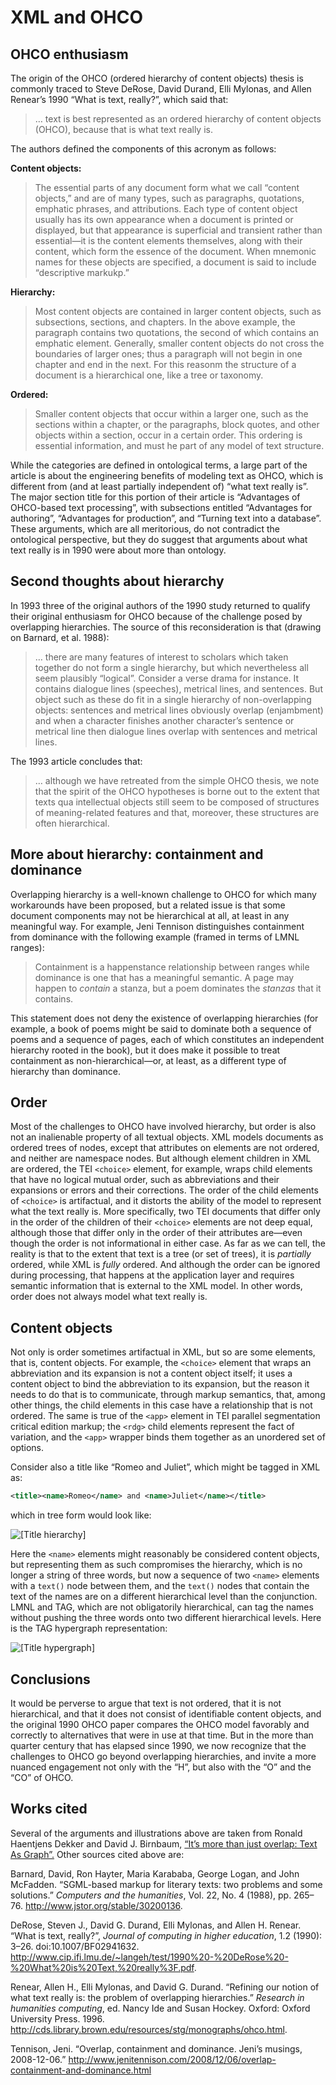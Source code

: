 # XML and OHCO

## OHCO enthusiasm

The origin of the OHCO (ordered hierarchy of content objects) thesis is commonly traced to Steve DeRose, David Durand, Elli Mylonas, and Allen Renear’s 1990 “What is text, really?”, which said that:

> … text is best represented as an ordered hierarchy of content objects (OHCO), because that is what text really is.
 
The authors defined the components of this acronym as follows:

**Content objects:**

> The essential parts of any document form what we call “content objects,” and are of many types, such as paragraphs, quotations, emphatic phrases, and attributions. Each type of content object usually has its own appearance when a document is printed or displayed, but that appearance is superficial and transient rather than essential—it is the content elements themselves, along with their content, which form the essence of the document. When mnemonic names for these objects are specified, a document is said to include “descriptive markukp.”

**Hierarchy:**

> Most content objects are contained in larger content objects, such as subsections, sections, and chapters. In the above example, the paragraph contains two quotations, the second of which contains an emphatic element. Generally, smaller content objects do not cross the boundaries of larger ones; thus a paragraph will not begin in one chapter and end in the next. For this reasonm the structure of a document is a hierarchical one, like a tree or taxonomy.

**Ordered:**

> Smaller content objects that occur within a larger one, such as the sections within a chapter, or the paragraphs, block quotes, and other objects within a section, occur in a certain order. This ordering is essential information, and must he part of any model of text structure.

While the categories are defined in ontological terms, a large part of the article is about the engineering benefits of modeling text as OHCO, which is different from (and at least partially independent of) “what text really is”. The major section title for this portion of their article is “Advantages of OHCO-based text processing”, with subsections entitled “Advantages for authoring”, “Advantages for production”, and “Turning text into a database”. These arguments, which are all meritorious, do not contradict the ontological perspective, but they do suggest that arguments about what text really is in 1990 were about more than ontology.

## Second thoughts about hierarchy

In 1993 three of the original authors of the 1990 study returned to qualify their original enthusiasm for OHCO because of the challenge posed by overlapping hierarchies. The source of this reconsideration is that (drawing on Barnard, et al. 1988):

> … there are many features of interest to scholars which taken together do not form a single hierarchy, but which nevertheless all seem plausibly “logical”. Consider a verse drama for instance. It contains dialogue lines (speeches), metrical lines, and sentences. But object such as these do fit in a single hierarchy of non-overlapping objects: sentences and metrical lines obviously overlap (enjambment) and when a character finishes another character’s sentence or metrical line then dialogue lines overlap with sentences and metrical lines. 
 
The 1993 article concludes that:

> … although we have retreated from the simple OHCO thesis, we note that the spirit of the OHCO hypotheses is borne out to the extent that texts qua intellectual objects still seem to be composed of structures of meaning-related features and that, moreover, these structures are often hierarchical.

## More about hierarchy: containment and dominance

Overlapping hierarchy is a well-known challenge to OHCO for which many workarounds have been proposed, but a related issue is that some document components may not be hierarchical at all, at least in any meaningful way. For example, Jeni Tennison distinguishes containment from dominance with the following example (framed in terms of LMNL ranges):

> Containment is a happenstance relationship between ranges while dominance is one that has a meaningful semantic. A page may happen to *contain* a stanza, but a poem dominates the *stanzas* that it contains.

This statement does not deny the existence of overlapping hierarchies (for example, a book of poems might be said to dominate both a sequence of poems and a sequence of pages, each of which constitutes an independent hierarchy rooted in the book), but it does make it possible to treat containment as non-hierarchical—or, at least, as a different type of hierarchy than dominance.

## Order

Most of the challenges to OHCO have involved hierarchy, but order is also not an inalienable property of all textual objects. XML models documents as ordered trees of nodes, except that attributes on elements are not ordered, and neither are namespace nodes. But although element children in XML are ordered, the TEI `<choice>` element, for example, wraps child elements that have no logical mutual order, such as abbreviations and their expansions or errors and their corrections. The order of the child elements of `<choice>` is artifactual, and it distorts the ability of the model to represent what the text really is. More specifically, two TEI documents that differ only in the order of the children of their `<choice>` elements are not deep equal, although those that differ only in the order of their attributes are—even though the order is not informational in either case. As far as we can tell, the reality is that to the extent that text is a tree (or set of trees), it is *partially* ordered, while XML is *fully* ordered. And although the order can be ignored during processing, that happens at the application layer and requires semantic information that is external to the XML model. In other words, order does not always model what text really is.

## Content objects

Not only is order sometimes artifactual in XML, but so are some elements, that is, content objects. For example, the `<choice>` element that wraps an abbreviation and its expansion is not a content object itself; it uses a content object to bind the abbreviation to its expansion, but the reason it needs to do that is to communicate, through markup semantics, that, among other things, the child elements in this case have a relationship that is not ordered. The same is true of the `<app>` element in TEI parallel segmentation critical edition markup; the `<rdg>` child elements represent the fact of variation, and the `<app>` wrapper binds them together as an unordered set of options. 

Consider also a title like “Romeo and Juliet”, which might be tagged in XML as:

```xml
<title><name>Romeo</name> and <name>Juliet</name></title>
```

which in tree form would look like:

<img src="Images/romeo_xml.png" alt="[Title hierarchy]"/>

Here the `<name>` elements might reasonably be considered content objects, but representing them as such compromises the hierarchy, which is no longer a string of three words, but now a sequence of two `<name>` elements with a `text()` node between them, and the `text()` nodes that contain the text of the names are on a different hierarchical level than the conjunction. LMNL and TAG, which are not obligatorily hierarchical, can tag the names without pushing the three words onto two different hierarchical levels. Here is the TAG hypergraph representation:

<img src="Images/romeo_hypergraph.png" alt="[Title hypergraph]"/>

## Conclusions

It would be perverse to argue that text is not ordered, that it is not hierarchical, and that it does not consist of identifiable content objects, and the original 1990 OHCO paper compares the OHCO model favorably and correctly to alternatives that were in use at that time. But in the more than quarter century that has elapsed since 1990, we now recognize that the challenges to OHCO go beyond overlapping hierarchies, and invite a more nuanced engagement not only with the “H”, but also with the “O” and the “CO” of OHCO.

## Works cited

Several of the arguments and illustrations above are taken from Ronald Haentjens Dekker and David J. Birnbaum, [“It’s more than just overlap: Text As Graph”.](balisage-tag/Bal2017dekk0505.html) Other sources cited above are:

Barnard, David, Ron Hayter, Maria Karababa, George Logan, and John McFadden. “SGML-based markup for literary texts: two problems and some solutions.” *Computers and the humanities*, Vol. 22, No. 4 (1988), pp. 265–76. <http://www.jstor.org/stable/30200136>.

DeRose, Steven J., David G. Durand, Elli Mylonas, and Allen H. Renear. “What is text, really?”, *Journal of computing in higher education*, 1.2 (1990): 3–26. doi:10.1007/BF02941632. <http://www.cip.ifi.lmu.de/~langeh/test/1990%20-%20DeRose%20-%20What%20is%20Text,%20really%3F.pdf>.

Renear, Allen H., Elli Mylonas, and David G. Durand. “Refining our notion of what text really is: the problem of overlapping hierarchies.” *Research in humanities computing*, ed. Nancy Ide and Susan Hockey. Oxford: Oxford University Press. 1996. <http://cds.library.brown.edu/resources/stg/monographs/ohco.html>.

Tennison, Jeni. “Overlap, containment and dominance. Jeni’s musings, 2008-12-06.” <http://www.jenitennison.com/2008/12/06/overlap-containment-and-dominance.html>

